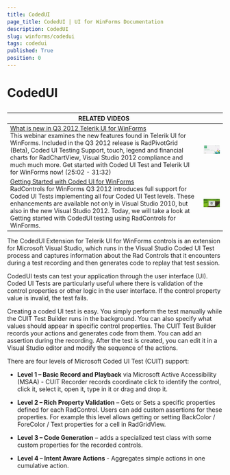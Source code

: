 ```yaml
---
title: CodedUI
page_title: CodedUI | UI for WinForms Documentation
description: CodedUI
slug: winforms/codedui
tags: codedui
published: True
position: 0
---
```


# CodedUI



## 


| RELATED VIDEOS |  |
| ------ | ------ |
|[What is new in Q3 2012 Telerik UI for WinForms](http://tv.telerik.com/watch/radcontrols-for-winforms/what-is-new-in-q3-2012-radcontrols-for-winforms)<br>This webinar examines the new features found in Telerik UI for WinForms. Included in the Q3 2012 release is RadPivotGrid (Beta), Coded UI Testing Support, touch, legend and financial charts for RadChartView, Visual Studio 2012 compliance and much much more. Get started with Coded UI Test and Telerik UI for WinForms now! (25:02 - 31:32)|![webinar Q 32012](images/webinarQ32012.png)|
|[Getting Started with Coded UI for WinForms](http://tv.telerik.com/watch/radcontrols-for-winforms/getting-started-with-coded-ui-for-winforms)<br>RadControls for WinForms Q3 2012 introduces full support for Coded UI Tests implementing all four Coded UI Test levels. These enhancements are available not only in Visual Studio 2010, but also in the new Visual Studio 2012. Today, we will take a look at Getting started with CodedUI testing using RadControls for WinForms.|![codedui 001](images/codedui001.png)|

The CodedUI Extension for Telerik UI for WinForms controls is an extension for Microsoft Visual Studio, which runs in the Visual Studio Coded UI Test process and captures information about the Rad Controls that it encounters during a test recording and then generates code to replay that test session.
        
CodedUI tests can test your application through the user interface (UI). Coded UI Tests are particularly useful where there is validation of the control properties or other logic in the user interface. If the control property value is invalid, the test fails.

Creating a coded UI test is easy. You simply perform the test manually while the CUIT Test Builder runs in the background. You can also specify what values should appear in specific control properties. The CUIT Test Builder records your actions and generates code from them. You can add an assertion during the recording. After the test is created, you can edit it in a Visual Studio editor and modify the sequence of the actions.

There are four levels of Microsoft Coded UI Test (CUIT) support:

* __Level 1 – Basic Record and Playback__ via Microsoft Active Accessibility (MSAA) - CUIT Recorder records coordinate click to identify the control, click it, select it, open it, type in it or drag and drop it.

* __Level 2 – Rich Property Validation__ – Gets or Sets a specific properties defined for each RadControl. Users can add custom assertions for these properties. For example this level allows getting or setting BackColor / ForeColor / Text properties for a cell in RadGridView.

* __Level 3 – Code Generation__ – adds a specialized test class with some custom properties for the recorded controls.

* __Level 4 – Intent Aware Actions__ -  Aggregates simple actions in one cumulative action.
